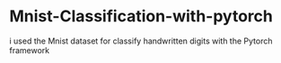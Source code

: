 # Mnist-Classification-with-pytorch
i used the Mnist dataset for classify handwritten digits with the Pytorch framework 
